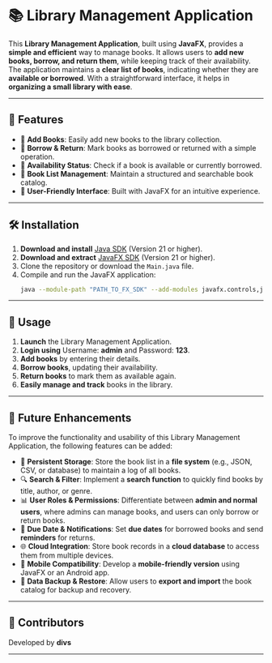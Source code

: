 # 📚 Library Management Application

This **Library Management Application**, built using **JavaFX**, provides a **simple and efficient** way to manage books. It allows users to **add new books, borrow, and return them**, while keeping track of their availability. The application maintains a **clear list of books**, indicating whether they are **available or borrowed**. With a straightforward interface, it helps in **organizing a small library with ease**.

---

## 🌟 Features

- 📖 **Add Books**: Easily add new books to the library collection.
- 🔄 **Borrow & Return**: Mark books as borrowed or returned with a simple operation.
- 📌 **Availability Status**: Check if a book is available or currently borrowed.
- 📝 **Book List Management**: Maintain a structured and searchable book catalog.
- 🎨 **User-Friendly Interface**: Built with JavaFX for an intuitive experience.

---

## 🛠 Installation

1. **Download and install** [Java SDK](https://www.oracle.com/java/technologies/javase-downloads.html) (Version 21 or higher).
2. **Download and extract** [JavaFX SDK](https://gluonhq.com/products/javafx/) (Version 21 or higher).
3. Clone the repository or download the `Main.java` file.
4. Compile and run the JavaFX application:
   ```sh
   java --module-path "PATH_TO_FX_SDK" --add-modules javafx.controls,javafx.fxml -jar LibraryManagement.jar
   ```

---

## 🎯 Usage

1. **Launch** the Library Management Application.
2. **Login using** Username: **admin** and Password: **123**.
3. **Add books** by entering their details.
4. **Borrow books**, updating their availability.
5. **Return books** to mark them as available again.
6. **Easily manage and track** books in the library.

---

## 🚀 Future Enhancements

To improve the functionality and usability of this Library Management Application, the following features can be added:

- 📂 **Persistent Storage**: Store the book list in a **file system** (e.g., JSON, CSV, or database) to maintain a log of all books.
- 🔍 **Search & Filter**: Implement a **search function** to quickly find books by title, author, or genre.
- 📊 **User Roles & Permissions**: Differentiate between **admin and normal users**, where admins can manage books, and users can only borrow or return books.
- 🔔 **Due Date & Notifications**: Set **due dates** for borrowed books and send **reminders** for returns.
- 🌐 **Cloud Integration**: Store book records in a **cloud database** to access them from multiple devices.
- 📱 **Mobile Compatibility**: Develop a **mobile-friendly version** using JavaFX or an Android app.
- 🔄 **Data Backup & Restore**: Allow users to **export and import** the book catalog for backup and recovery.

---

## 🤝 Contributors

Developed by **divs**

---
